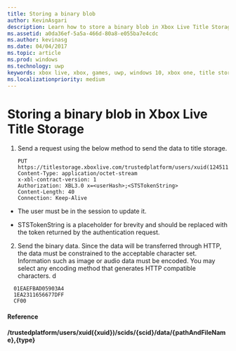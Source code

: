 ```yaml
---
title: Storing a binary blob
author: KevinAsgari
description: Learn how to store a binary blob in Xbox Live Title Storage.
ms.assetid: a0da36ef-5a5a-466d-80a8-e055ba7e4cdc
ms.author: kevinasg
ms.date: 04/04/2017
ms.topic: article
ms.prod: windows
ms.technology: uwp
keywords: xbox live, xbox, games, uwp, windows 10, xbox one, title storage
ms.localizationpriority: medium
---
```


# Storing a binary blob in Xbox Live Title Storage

1.  Send a request using the below method to send the data to title storage.

        PUT https://titlestorage.xboxlive.com/trustedplatform/users/xuid(1245111)/scids/{scid}/data/lastturn.bin,binary              
        Content-Type: application/octet-stream
        x-xbl-contract-version: 1
        Authorization: XBL3.0 x=<userHash>;<STSTokenString>
        Content-Length: 40
        Connection: Keep-Alive


-   The user must be in the session to update it.

-   STSTokenString is a placeholder for brevity and should be replaced with the token returned by the authentication request.

2.  Send the binary data. Since the data will be transferred through HTTP, the data must be constrained to the acceptable character set. Information such as image or audio data must be encoded. You may select any encoding method that generates HTTP compatible characters.
d
```
  01EAEFBAD05903A4
  1EA2311656677DFF
  CF00
```

#### Reference

**/trustedplatform/users/xuid({xuid})/scids/{scid}/data/{pathAndFileName},{type}**
